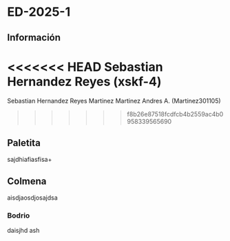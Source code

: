 # ED-2025-1
## Información
<<<<<<< HEAD
Sebastian Hernandez Reyes (xskf-4)
=======
Sebastian Hernandez Reyes
Martinez Martinez Andres A. (Martinez301105)
>>>>>>> f8b26e87518fcdfcb4b2559ac4b0958339565690

## Paletita
sajdhiafiasfisa+

## Colmena 
aisdjaosdjosajdsa

### Bodrio
daisjhd ash

